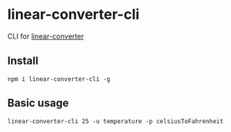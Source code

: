 # linear-converter-cli

CLI for [linear-converter](https://github.com/javiercejudo/linear-converter)

## Install

    npm i linear-converter-cli -g

## Basic usage

    linear-converter-cli 25 -u temperature -p celsiusToFahrenheit
